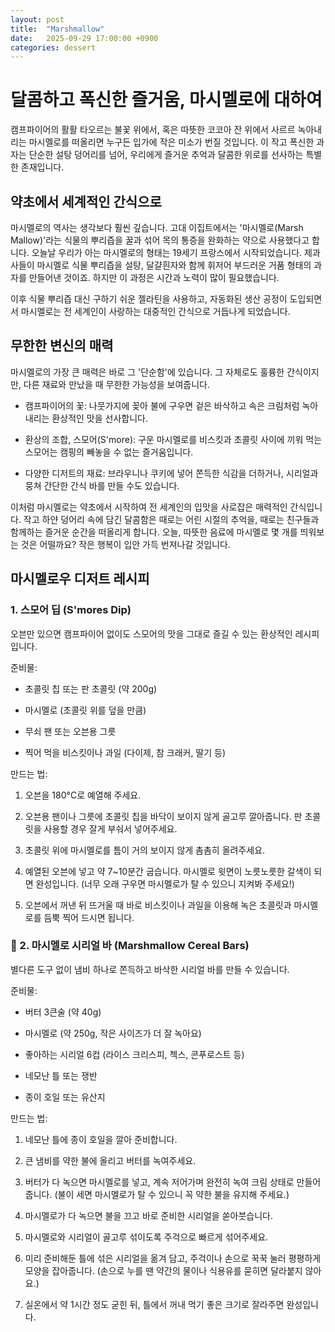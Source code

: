 ```yaml
---
layout: post
title:  "Marshmallow"
date:   2025-09-29 17:00:00 +0900
categories: dessert
---
```


# 달콤하고 폭신한 즐거움, 마시멜로에 대하여

캠프파이어의 활활 타오르는 불꽃 위에서, 혹은 따뜻한 코코아 잔 위에서 사르르 녹아내리는 마시멜로를 떠올리면 누구든 입가에 작은 미소가 번질 것입니다. 이 작고 폭신한 과자는 단순한 설탕 덩어리를 넘어, 우리에게 즐거운 추억과 달콤한 위로를 선사하는 특별한 존재입니다.

## 약초에서 세계적인 간식으로

마시멜로의 역사는 생각보다 훨씬 깊습니다. 고대 이집트에서는 '마시멜로(Marsh Mallow)'라는 식물의 뿌리즙을 꿀과 섞어 목의 통증을 완화하는 약으로 사용했다고 합니다. 오늘날 우리가 아는 마시멜로의 형태는 19세기 프랑스에서 시작되었습니다. 제과사들이 마시멜로 식물 뿌리즙을 설탕, 달걀흰자와 함께 휘저어 부드러운 거품 형태의 과자를 만들어낸 것이죠. 하지만 이 과정은 시간과 노력이 많이 필요했습니다.

이후 식물 뿌리즙 대신 구하기 쉬운 젤라틴을 사용하고, 자동화된 생산 공정이 도입되면서 마시멜로는 전 세계인이 사랑하는 대중적인 간식으로 거듭나게 되었습니다.

## 무한한 변신의 매력

마시멜로의 가장 큰 매력은 바로 그 '단순함'에 있습니다. 그 자체로도 훌륭한 간식이지만, 다른 재료와 만났을 때 무한한 가능성을 보여줍니다.

- 캠프파이어의 꽃: 나뭇가지에 꽂아 불에 구우면 겉은 바삭하고 속은 크림처럼 녹아내리는 환상적인 맛을 선사합니다.

- 환상의 조합, 스모어(S'more): 구운 마시멜로를 비스킷과 초콜릿 사이에 끼워 먹는 스모어는 캠핑의 빼놓을 수 없는 즐거움입니다.

- 다양한 디저트의 재료: 브라우니나 쿠키에 넣어 쫀득한 식감을 더하거나, 시리얼과 뭉쳐 간단한 간식 바를 만들 수도 있습니다.

이처럼 마시멜로는 약초에서 시작하여 전 세계인의 입맛을 사로잡은 매력적인 간식입니다. 작고 하얀 덩어리 속에 담긴 달콤함은 때로는 어린 시절의 추억을, 때로는 친구들과 함께하는 즐거운 순간을 떠올리게 합니다. 오늘, 따뜻한 음료에 마시멜로 몇 개를 띄워보는 것은 어떨까요? 작은 행복이 입안 가득 번져나갈 것입니다.

## 마시멜로우 디저트 레시피

### 1. 스모어 딥 (S'mores Dip)

오븐만 있으면 캠프파이어 없이도 스모어의 맛을 그대로 즐길 수 있는 환상적인 레시피입니다.

준비물:

- 초콜릿 칩 또는 판 초콜릿 (약 200g)

- 마시멜로 (초콜릿 위를 덮을 만큼)

- 무쇠 팬 또는 오븐용 그릇

- 찍어 먹을 비스킷이나 과일 (다이제, 참 크래커, 딸기 등)

만드는 법:

1. 오븐을 180°C로 예열해 주세요.

2. 오븐용 팬이나 그릇에 초콜릿 칩을 바닥이 보이지 않게 골고루 깔아줍니다. 판 초콜릿을 사용할 경우 잘게 부숴서 넣어주세요.

3. 초콜릿 위에 마시멜로를 틈이 거의 보이지 않게 촘촘히 올려주세요.

4. 예열된 오븐에 넣고 약 7~10분간 굽습니다. 마시멜로 윗면이 노릇노릇한 갈색이 되면 완성입니다. (너무 오래 구우면 마시멜로가 탈 수 있으니 지켜봐 주세요!)

5. 오븐에서 꺼낸 뒤 뜨거울 때 바로 비스킷이나 과일을 이용해 녹은 초콜릿과 마시멜로를 듬뿍 찍어 드시면 됩니다.

### 🥣 2. 마시멜로 시리얼 바 (Marshmallow Cereal Bars)

별다른 도구 없이 냄비 하나로 쫀득하고 바삭한 시리얼 바를 만들 수 있습니다.

준비물:

- 버터 3큰술 (약 40g)

- 마시멜로 (약 250g, 작은 사이즈가 더 잘 녹아요)

- 좋아하는 시리얼 6컵 (라이스 크리스피, 첵스, 콘푸로스트 등)

- 네모난 틀 또는 쟁반

- 종이 호일 또는 유산지

만드는 법:

1. 네모난 틀에 종이 호일을 깔아 준비합니다.

2. 큰 냄비를 약한 불에 올리고 버터를 녹여주세요.

3. 버터가 다 녹으면 마시멜로를 넣고, 계속 저어가며 완전히 녹여 크림 상태로 만들어 줍니다. (불이 세면 마시멜로가 탈 수 있으니 꼭 약한 불을 유지해 주세요.)

4. 마시멜로가 다 녹으면 불을 끄고 바로 준비한 시리얼을 쏟아붓습니다.

5. 마시멜로와 시리얼이 골고루 섞이도록 주걱으로 빠르게 섞어주세요.

6. 미리 준비해둔 틀에 섞은 시리얼을 옮겨 담고, 주걱이나 손으로 꾹꾹 눌러 평평하게 모양을 잡아줍니다. (손으로 누를 땐 약간의 물이나 식용유를 묻히면 달라붙지 않아요.)

7. 실온에서 약 1시간 정도 굳힌 뒤, 틀에서 꺼내 먹기 좋은 크기로 잘라주면 완성입니다.
